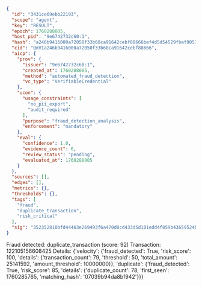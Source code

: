 ```json
{
  "id": "3431ce69ebb22193",
  "scope": "agent",
  "key": "RESULT",
  "epoch": 1760288005,
  "host_pid": "9e6742732c60:1",
  "hash": "a246b9416000a72050f33b68ca91642cebf88666bef4d5d54529fbaf9057c36e",
  "cid": "QmV1a246b9416000a72050f33b68ca91642cebf88666",
  "aicp": {
    "prov": {
      "issuer": "9e6742732c60:1",
      "created_at": 1760288005,
      "method": "automated_fraud_detection",
      "vc_type": "VerifiableCredential"
    },
    "ucon": {
      "usage_constraints": [
        "no_pii_export",
        "audit_required"
      ],
      "purpose": "fraud_detection_analysis",
      "enforcement": "mandatory"
    },
    "eval": {
      "confidence": 1.0,
      "evidence_count": 0,
      "review_status": "pending",
      "evaluated_at": 1760288005
    }
  },
  "sources": [],
  "edges": [],
  "metrics": {},
  "thresholds": {},
  "tags": [
    "fraud",
    "duplicate_transaction",
    "risk_critical"
  ],
  "sig": "352352810bfd44463e269493f6a470d0cd433d5d101edd4f859b43659524be69"
}
```

Fraud detected: duplicate_transaction (score: 92)
Transaction: 122105156608425
Details: {'velocity': {'fraud_detected': True, 'risk_score': 100, 'details': {'transaction_count': 79, 'threshold': 50, 'total_amount': 25141592, 'amount_threshold': 10000000}}, 'duplicate': {'fraud_detected': True, 'risk_score': 85, 'details': {'duplicate_count': 78, 'first_seen': 1760285765, 'matching_hash': '07039b94da8bf942'}}}